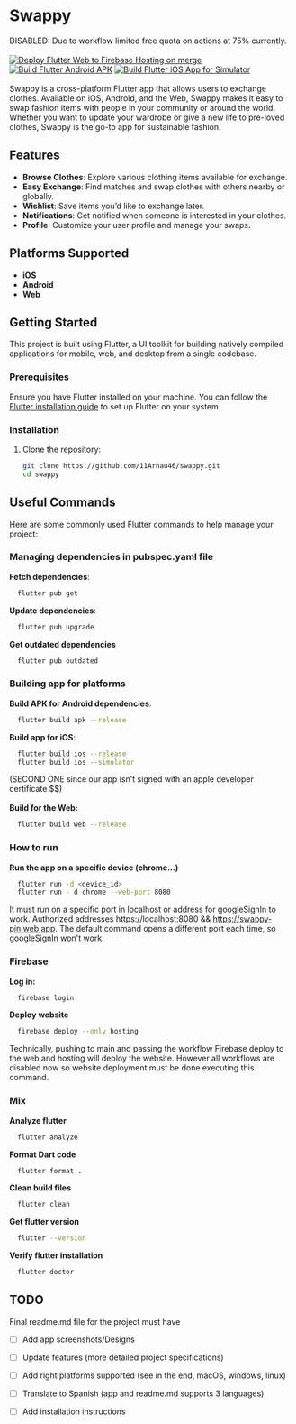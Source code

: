 # Swappy
DISABLED: Due to workflow limited free quota on actions at 75% currently.
\
\
[![Deploy Flutter Web to Firebase Hosting on merge](https://github.com/11Arnau46/pin/actions/workflows/firebase-hosting-merge.yml/badge.svg)](https://github.com/11Arnau46/pin/actions/workflows/firebase-hosting-merge.yml)
[![Build Flutter Android APK](https://github.com/11Arnau46/pin/actions/workflows/buildAPK.yml/badge.svg)](https://github.com/11Arnau46/pin/actions/workflows/buildAPK.yml)
[![Build Flutter iOS App for Simulator](https://github.com/11Arnau46/pin/actions/workflows/buildiOS.yml/badge.svg)](https://github.com/11Arnau46/pin/actions/workflows/buildiOS.yml) \
\
Swappy is a cross-platform Flutter app that allows users to exchange clothes. Available on iOS, Android, and the Web, Swappy makes it easy to swap fashion items with people in your community or around the world. Whether you want to update your wardrobe or give a new life to pre-loved clothes, Swappy is the go-to app for sustainable fashion.

## Features
- **Browse Clothes**: Explore various clothing items available for exchange.
- **Easy Exchange**: Find matches and swap clothes with others nearby or globally.
- **Wishlist**: Save items you’d like to exchange later.
- **Notifications**: Get notified when someone is interested in your clothes.
- **Profile**: Customize your user profile and manage your swaps.

## Platforms Supported
- **iOS**
- **Android**
- **Web**

## Getting Started

This project is built using Flutter, a UI toolkit for building natively compiled applications for mobile, web, and desktop from a single codebase. 

### Prerequisites
Ensure you have Flutter installed on your machine. You can follow the [Flutter installation guide](https://flutter.dev/docs/get-started/install) to set up Flutter on your system.

### Installation

1. Clone the repository:
   ```bash
   git clone https://github.com/11Arnau46/swappy.git
   cd swappy

## Useful Commands

Here are some commonly used Flutter commands to help manage your project:

### Managing dependencies in pubspec.yaml file

**Fetch dependencies**:
```bash
  flutter pub get
```
**Update dependencies**:
```bash
  flutter pub upgrade
```

**Get outdated dependencies**
```bash
  flutter pub outdated
```
### Building app for platforms

**Build APK for Android dependencies**:
```bash
  flutter build apk --release
```
**Build app for iOS**:
```bash
  flutter build ios --release
  flutter build ios --simulator 
```
(SECOND ONE since our app isn't signed with an apple developer certificate $$) \
\
**Build for the Web:**
```bash
  flutter build web --release
```
### How to run
**Run the app on a specific device (chrome...)**
```bash
  flutter run -d <device_id>
  flutter run - d chrome --web-port 8080
```
It must run on a specific port in localhost or address for googleSignIn to work.
Authorized addresses https://localhost:8080 && https://swappy-pin.web.app.
The default command opens a different port each time, so googleSignIn won't work.

### Firebase
**Log in:**
```bash
  firebase login
```
**Deploy website**
```bash
  firebase deploy --only hosting
```
Technically, pushing to main and passing the workflow Firebase deploy to the web and hosting will deploy the website.
However all workflows are disabled now so website deployment must be done executing this command.

### Mix
**Analyze flutter**
```bash
  flutter analyze
```
**Format Dart code**
```bash
  flutter format .
```
**Clean build files**
```bash
  flutter clean
```

**Get flutter version**
```bash
  flutter --version
```
**Verify flutter installation**
```bash
  flutter doctor
```


## TODO
Final readme.md file for the project must have
- [ ] Add app screenshots/Designs
- [ ] Update features (more detailed project specifications)
- [ ] Add right platforms supported (see in the end, macOS, windows, linux)
- [ ] Translate to Spanish (app and readme.md supports 3 languages)
- [ ] Add installation instructions




  





